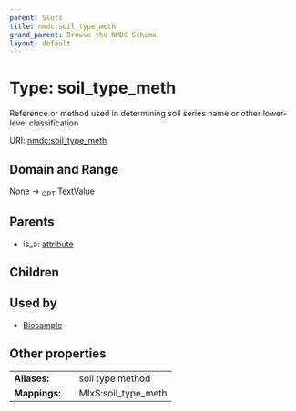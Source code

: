 ```yaml
---
parent: Slots
title: nmdc:soil_type_meth
grand_parent: Browse the NMDC Schema
layout: default
---
```


# Type: soil_type_meth


Reference or method used in determining soil series name or other lower-level classification

URI: [nmdc:soil_type_meth](https://microbiomedata/meta/soil_type_meth)

## Domain and Range

None ->  <sub>OPT</sub> [TextValue](TextValue.md)

## Parents

 *  is_a: [attribute](attribute.md)

## Children


## Used by

 * [Biosample](Biosample.md)

## Other properties

|  |  |  |
| --- | --- | --- |
| **Aliases:** | | soil type method |
| **Mappings:** | | MIxS:soil_type_meth |

